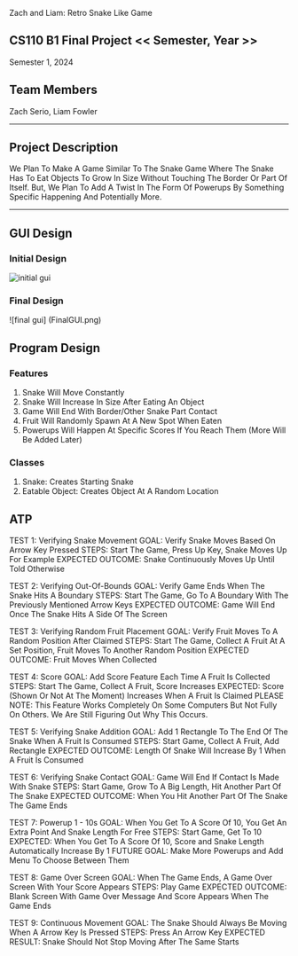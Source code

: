 Zach and Liam: Retro Snake Like Game
## CS110 B1 Final Project  << Semester, Year >>
Semester 1, 2024

## Team Members

Zach Serio, Liam Fowler

***

## Project Description

We Plan To Make A Game Similar To The Snake Game Where The Snake Has To Eat Objects To Grow In Size 
Without Touching The Border Or Part Of Itself. But, We Plan To Add A Twist In The Form Of Powerups 
By Something Specific Happening And Potentially More.

***    

## GUI Design

### Initial Design

![initial gui](CS110_Final_GUI_Draft.png)

### Final Design

![final gui] (FinalGUI.png)

## Program Design

### Features

1. Snake Will Move Constantly
2. Snake Will Increase In Size After Eating An Object
3. Game Will End With Border/Other Snake Part Contact
4. Fruit Will Randomly Spawn At A New Spot When Eaten
5. Powerups Will Happen At Specific Scores If You Reach Them (More Will Be Added Later)

### Classes

1. Snake: Creates Starting Snake
2. Eatable Object: Creates Object At A Random Location


## ATP

TEST 1: Verifying Snake Movement
GOAL: Verify Snake Moves Based On Arrow Key Pressed
STEPS: Start The Game, Press Up Key, Snake Moves Up For Example
EXPECTED OUTCOME: Snake Continuously Moves Up Until Told Otherwise

TEST 2: Verifying Out-Of-Bounds
GOAL: Verify Game Ends When The Snake Hits A Boundary
STEPS: Start The Game, Go To A Boundary With The Previously Mentioned Arrow Keys
EXPECTED OUTCOME: Game Will End Once The Snake Hits A Side Of The Screen

TEST 3: Verifying Random Fruit Placement
GOAL: Verify Fruit Moves To A Random Position After Claimed
STEPS: Start The Game, Collect A Fruit At A Set Position, Fruit Moves To Another Random Position
EXPECTED OUTCOME: Fruit Moves When Collected

TEST 4: Score
GOAL: Add Score Feature Each Time A Fruit Is Collected
STEPS: Start The Game, Collect A Fruit, Score Increases
EXPECTED: Score (Shown Or Not At The Moment) Increases When A Fruit Is Claimed
PLEASE NOTE: This Feature Works Completely On Some Computers But Not Fully On Others. We Are Still Figuring Out Why This Occurs.

TEST 5: Verifying Snake Addition
GOAL: Add 1 Rectangle To The End Of The Snake When A Fruit Is Consumed
STEPS: Start Game, Collect A Fruit, Add Rectangle
EXPECTED OUTCOME: Length Of Snake Will Increase By 1 When A Fruit Is Consumed

TEST 6: Verifying Snake Contact
GOAL: Game Will End If Contact Is Made With Snake
STEPS: Start Game, Grow To A Big Length, Hit Another Part Of The Snake
EXPECTED OUTCOME: When You Hit Another Part Of The Snake The Game Ends

TEST 7: Powerup 1 - 10s
GOAL: When You Get To A Score Of 10, You Get An Extra Point And Snake Length For Free
STEPS: Start Game, Get To 10
EXPECTED: When You Get To A Score Of 10, Score and Snake Length Automatically Increase By 1
FUTURE GOAL: Make More Powerups and Add Menu To Choose Between Them

TEST 8: Game Over Screen
GOAL: When The Game Ends, A Game Over Screen With Your Score Appears
STEPS: Play Game
EXPECTED OUTCOME: Blank Screen With Game Over Message And Score Appears When The Game Ends

TEST 9: Continuous Movement
GOAL: The Snake Should Always Be Moving When A Arrow Key Is Pressed
STEPS: Press An Arrow Key
EXPECTED RESULT: Snake Should Not Stop Moving After The Same Starts


